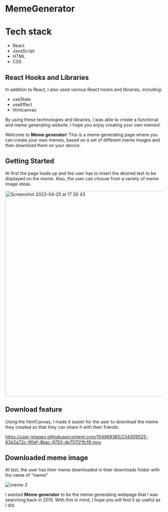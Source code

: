 # MemeGenerator

# Tech stack
- React
- JavaScript
- HTML
- CSS

## React Hooks and Libraries

In addition to React, I also used various React hooks and libraries, including:

- useState
- useEffect
- htmlcanvas

By using these technologies and libraries, I was able to create a functional and meme generating website. I hope you enjoy creating your own memes!

Welcome to **Meme generator**! This is a meme generating page where you can create your own memes, based on a set of different meme images and then download them on your device.

## Getting Started

At first the page loads up and the user has to insert the desired text to be displayed on the meme. Also, the user can choose from a variety of meme image ideas.
 
<img width="655" alt="Screenshot 2023-04-25 at 17 26 43" src="https://user-images.githubusercontent.com/104988385/234309588-4d61c9c0-91ac-4f00-8c41-6545c168c7f7.png">

## Download feature

Using the htmlCanvas, I made it easier for the user to download the meme they created so that they can share it with their friends.

https://user-images.githubusercontent.com/104988385/234309525-83d2a72c-90ef-4bac-9750-de751121fcf6.mov

## Downloaded meme image

At last, the user has their meme downloaded in their downloads folder with the name of "meme"

![meme-2](https://user-images.githubusercontent.com/104988385/234309712-75cc44ac-957b-4bce-be12-5e9c80280302.png)

I wanted **Meme generator** to be the meme generating webpage that I was searching back in 2015. With this in mind, I hope you will find it as useful as I did.
